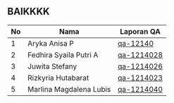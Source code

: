 ## BAIKKKK

| No  | Nama                    | Laporan QA                                                    |
| --- | ----------------------- | ------------------------------------------------------------- |
| 1   | Aryka Anisa P           | [qa-12140](https://software-quality-baik.github.io)           |
| 2   | Fedhira Syaila Putri A  | [qa-1214028](https://software-quality-baik.github.io/Fedhira) |
| 3   | Juwita Stefany          | [qa-1214026](https://software-quality-baik.github.io/JuwitaStefany)           |
| 4   | Rizkyria Hutabarat      | [qa-1214023](https://software-quality-baik.github.io/Rizkyria)           |
| 5   | Marlina Magdalena Lubis | [qa-1214040](https://software-quality-baik.github.io)         |
